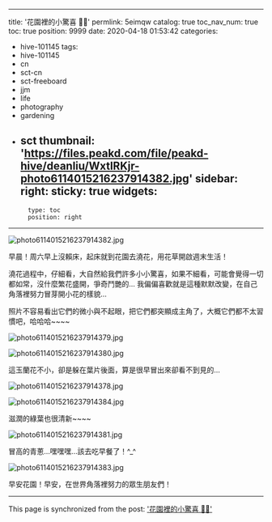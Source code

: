 
---
title: '花園裡的小驚喜 🌼🍀'
permlink: 5eimqw
catalog: true
toc_nav_num: true
toc: true
position: 9999
date: 2020-04-18 01:53:42
categories:
- hive-101145
tags:
- hive-101145
- cn
- sct-cn
- sct-freeboard
- jjm
- life
- photography
- gardening
- sct
thumbnail: 'https://files.peakd.com/file/peakd-hive/deanliu/WxtIRKjr-photo6114015216237914382.jpg'
sidebar:
    right:
        sticky: true
widgets:
    -
        type: toc
        position: right
---


![photo6114015216237914382.jpg](https://files.peakd.com/file/peakd-hive/deanliu/WxtIRKjr-photo6114015216237914382.jpg)

早晨！周六早上沒賴床，起床就到花園去澆花，用花草開啟週末生活！

澆花過程中，仔細看，大自然給我們許多小小驚喜，如果不細看，可能會覺得一切都如常，沒什麼繁花盛開，爭奇鬥艷的... 我偏偏喜歡就是這種默默改變，在自己角落裡努力冒芽開小花的樣貌...

照片不容易看出它們的微小與不起眼，把它們都突顯成主角了，大概它們都不太習慣吧，哈哈哈~~~~

![photo6114015216237914379.jpg](https://files.peakd.com/file/peakd-hive/deanliu/vADZeKyy-photo6114015216237914379.jpg)

![photo6114015216237914380.jpg](https://files.peakd.com/file/peakd-hive/deanliu/5lstxc8o-photo6114015216237914380.jpg)

這玉蘭花不小，卻是躲在葉片後面，算是很早冒出來卻看不到見的...

![photo6114015216237914378.jpg](https://files.peakd.com/file/peakd-hive/deanliu/podiAyXK-photo6114015216237914378.jpg)

![photo6114015216237914384.jpg](https://files.peakd.com/file/peakd-hive/deanliu/HhxyuEf7-photo6114015216237914384.jpg)

滋潤的綠葉也很清新~~~~

![photo6114015216237914381.jpg](https://files.peakd.com/file/peakd-hive/deanliu/7gjxijMN-photo6114015216237914381.jpg)

冒高的青蔥...嘿嘿嘿...該去吃早餐了！^_^

![photo6114015216237914383.jpg](https://files.peakd.com/file/peakd-hive/deanliu/p9QorvUu-photo6114015216237914383.jpg)

早安花園！早安，在世界角落裡努力的眾生朋友們！

- - -

This page is synchronized from the post: ['花園裡的小驚喜 🌼🍀'](https://steemit.com/@deanliu/5eimqw)

